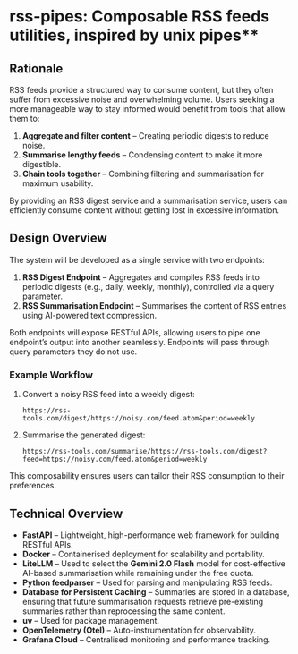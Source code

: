 # rss-pipes: Composable RSS feeds utilities, inspired by unix pipes**

## Rationale

RSS feeds provide a structured way to consume content, but they often suffer from excessive noise and overwhelming volume. Users seeking a more manageable way to stay informed would benefit from tools that allow them to:

1. **Aggregate and filter content** – Creating periodic digests to reduce noise.
2. **Summarise lengthy feeds** – Condensing content to make it more digestible.
3. **Chain tools together** – Combining filtering and summarisation for maximum usability.

By providing an RSS digest service and a summarisation service, users can efficiently consume content without getting lost in excessive information.

## Design Overview

The system will be developed as a single service with two endpoints:

1. **RSS Digest Endpoint** – Aggregates and compiles RSS feeds into periodic digests (e.g., daily, weekly, monthly), controlled via a query parameter.
2. **RSS Summarisation Endpoint** – Summarises the content of RSS entries using AI-powered text compression.

Both endpoints will expose RESTful APIs, allowing users to pipe one endpoint’s output into another seamlessly. Endpoints will pass through query parameters they do not use.

### Example Workflow

1. Convert a noisy RSS feed into a weekly digest:
   ```
   https://rss-tools.com/digest/https://noisy.com/feed.atom&period=weekly
   ```
2. Summarise the generated digest:
   ```
   https://rss-tools.com/summarise/https://rss-tools.com/digest?feed=https://noisy.com/feed.atom&period=weekly
   ```

This composability ensures users can tailor their RSS consumption to their preferences.

## Technical Overview

- **FastAPI** – Lightweight, high-performance web framework for building RESTful APIs.
- **Docker** – Containerised deployment for scalability and portability.
- **LiteLLM** – Used to select the **Gemini 2.0 Flash** model for cost-effective AI-based summarisation while remaining under the free quota.
- **Python feedparser** – Used for parsing and manipulating RSS feeds.
- **Database for Persistent Caching** – Summaries are stored in a database, ensuring that future summarisation requests retrieve pre-existing summaries rather than reprocessing the same content.
- **uv** – Used for package management.
- **OpenTelemetry (Otel)** – Auto-instrumentation for observability.
- **Grafana Cloud** – Centralised monitoring and performance tracking.
